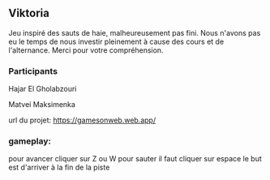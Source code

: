 ## Viktoria

Jeu inspiré des sauts de haie, malheureusement pas fini. Nous n'avons pas eu le temps de nous investir pleinement à cause des cours et de l'alternance. Merci pour votre compréhension.

### Participants
<p>Hajar El Gholabzouri</p>
<p>Matvei Maksimenka</p>

url du projet: https://gamesonweb.web.app/


### gameplay:
pour avancer cliquer sur Z ou W
pour sauter il faut cliquer sur espace
le but est d'arriver à la fin de la piste
